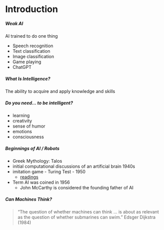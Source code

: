 # Introduction

##### Weak AI

AI trained to do one thing

- Speech recognition
- Text classification
- Image classification
- Game playing
- ChatGPT

##### What Is Intelligence?

The ability to acquire and apply knowledge and skills

##### Do you need… to be intelligent?

- learning
- creativity
- sense of humor
- emotions
- consciousness

##### Beginnings of AI / Robots

- Greek Mythology: Talos
- initial computational discussions of an artificial brain 1940s
- imitation game - Turing Test - 1950
  - [readings](https://academic.oup.com/mind/article/LIX/236/433/986238?login=false)
- Term AI was coined in 1956 
  - John McCarthy is considered the founding father of AI

##### Can Machines Think?

> “The question of whether machines can think … is about as relevant as the question of whether submarines can swim.”
> Edsger Dijkstra (1984)
